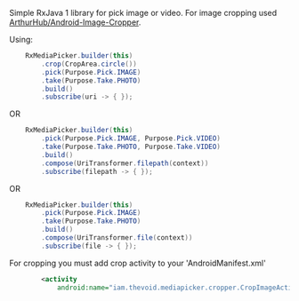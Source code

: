 Simple RxJava 1 library for pick image or video. For image cropping used
[ArthurHub/Android-Image-Cropper](https://github.com/ArthurHub/Android-Image-Cropper).

Using:
```java
    RxMediaPicker.builder(this)
        .crop(CropArea.circle())
        .pick(Purpose.Pick.IMAGE)
        .take(Purpose.Take.PHOTO)
        .build()
        .subscribe(uri -> { });
```

OR

```java
    RxMediaPicker.builder(this)
        .pick(Purpose.Pick.IMAGE, Purpose.Pick.VIDEO)
        .take(Purpose.Take.PHOTO, Purpose.Take.VIDEO)
        .build()
        .compose(UriTransformer.filepath(context))
        .subscribe(filepath -> { });
```
OR

```java
    RxMediaPicker.builder(this)
        .pick(Purpose.Pick.IMAGE)
        .take(Purpose.Take.PHOTO)
        .build()
        .compose(UriTransformer.file(context))
        .subscribe(file -> { });
```
For cropping you must add crop activity to your 'AndroidManifest.xml'
```xml
        <activity
            android:name="iam.thevoid.mediapicker.cropper.CropImageActivity"/>
```